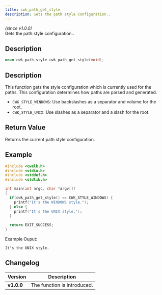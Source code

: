```yaml
---
title: cwk_path_get_style
description: Gets the path style configuration..
---
```


_(since v1.0.0)_  
Gets the path style configuration..

## Description
```c
enum cwk_path_style cwk_path_get_style(void);
```

## Description
This function gets the style configuration which is currently used for the paths. This configuration determines how paths are parsed and generated.

 * ``CWK_STYLE_WINDOWS``: Use backslashes as a separator and volume for the root.
 * ``CWK_STYLE_UNIX``: Use slashes as a separator and a slash for the root.

## Return Value
Returns the current path style configuration.

## Example
```c
#include <cwalk.h>
#include <stdio.h>
#include <stddef.h>
#include <stdlib.h>

int main(int argc, char *argv[])
{
  if(cwk_path_get_style() == CWK_STYLE_WINDOWS) {
    printf("It's the WINDOWS style.");
  } else {
    printf("It's the UNIX style.");
  }
  
  return EXIT_SUCCESS;
}
```

Example Ouput:
```
It's the UNIX style.
```

## Changelog

| Version    | Description                                            |
|------------|--------------------------------------------------------|
| **v1.0.0** | The function is introduced.                            |